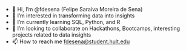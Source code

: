 - 👋 Hi, I’m @fdesena (Felipe Saraiva Moreira de Sena)
- 👀 I’m interested in transforming data into insights
- 🌱 I’m currently learning SQL, Python, and R
- 💞️ I’m looking to collaborate on Hackathons, Bootcamps, interesting projects related to data insights
- 📫 How to reach me fdesena@student.hult.edu

<!---
fdesena/fdesena is a ✨ special ✨ repository because its `README.md` (this file) appears on your GitHub profile.
You can click the Preview link to take a look at your changes.
--->
